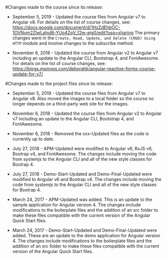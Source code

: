 #Changes made to the course since its release:
- September 5, 2019 - Updated the course files from Angular v7 to Angular v8. For details on the list of course changes, see: https://docs.google.com/document/d/1HzZdEhbOC-1OVNym2ZIwLahuBi-YUo4ZqV_f2w-eig0/edit?usp=sharing The primary changes were in the `Create, Read, Update, and Delete (CRUD) Using HTTP` module and involve changes to the subscribe method.

- November 6, 2018 - Updated the course from Angular v2 to Angular v7 including an update to the Angular CLI, Bootstrap 4, and FontAwesome. For details on the list of course changes, see: https://blogs.msmvps.com/deborahk/angular-reactive-forms-course-update-for-v7/

#Changes made to the project files since its release:
- September 5, 2019 - Updated the course files from Angular v7 to Angular v8. Also moved the images to a local folder so the course no longer depends on a third-party web site for the images.

- November 6, 2018 - Updated the course files from Angular v2 to Angular v7 including an update to the Angular CLI, Bootstrap 4, and FontAwesome.
- November 6, 2018 - Removed the xxx-Updated files as the code is currently up to date.

- July 27, 2018 - APM-Updated were modified to Angular v6, RxJS v6, Bootrap v4, and FontAwesome. The changes include moving the code from systemjs to the Angular CLI and all of the new style classes for Bootrap 4.
- July 27, 2018 - Demo-Start-Updated and Demo-Final-Updated were modified to Angular v6 and Bootrap v4. The changes include moving the code from systemjs to the Angular CLI and all of the new style classes for Bootrap 4.

- March 24, 2017 - APM-Updated was added. This is an update to the sample application for Angular version 4. The changes include modifications to the boilerplate files and the addition of an src folder to make these files compatible with the current version of the Angular Quick Start files.
- March 24, 2017 - Demo-Start-Updated and Demo-Final-Updated were added. These are an update to the demo application for Angular version 4. The changes include modifications to the boilerplate files and the addition of an src folder to make these files compatible with the current version of the Angular Quick Start files.
